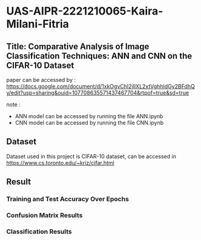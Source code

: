 # UAS-AIPR-2221210065-Kaira-Milani-Fitria

## **Title: Comparative Analysis of Image Classification Techniques: ANN and CNN on the CIFAR-10 Dataset**
paper can be accessed by : https://docs.google.com/document/d/1xkOgvChI2jlIXL2xtVghhIdGy2BFdhQy/edit?usp=sharing&ouid=107708635571437467704&rtpof=true&sd=true 

note :  
- ANN model can be accessed by running the file ANN.ipynb
- CNN model can be accessed by running the file CNN.ipynb

## **Dataset**

Dataset used in this project is CIFAR-10 dataset, can be accessed in https://www.cs.toronto.edu/~kriz/cifar.html

## **Result**
### Training and Test Accuracy Over Epochs
### Confusion Matrix Results
### Classification Results

